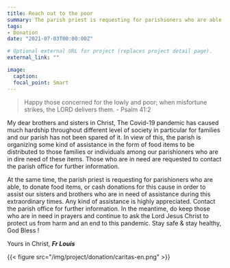 ```yaml
---
title: Reach out to the poor
summary: The parish priest is requesting for parishioners who are able, to donate  food items, or cash donations for this cause in order to assist our sisters and brothers who are in need of assistance during this extraordinary times.
tags:
- Donation
date: "2021-07-03T00:00:00Z"

# Optional external URL for project (replaces project detail page).
external_link: ""

image:
  caption:
  focal_point: Smart
---
```

> Happy those concerned for the lowly and poor; when misfortune strikes, the LORD delivers them. - Psalm 41:2

My dear brothers and sisters in Christ, The Covid-19 pandemic has caused much hardship throughout different level of society  in particular for families and our parish has not been spared of it. In view of this, the parish is organizing some kind of assistance in the form of food items to be distributed to those families or individuals among our parishioners who are in dire need of these items. Those who are in need are requested to contact the parish office for further information.

At the same time, the parish priest is requesting for parishioners who are able, to donate  food items, or cash donations for this cause in order to assist our sisters and brothers who are in need of assistance during this extraordinary times. Any kind of assistance is  highly appreciated. Contact the parish office for further information. In the meantime, do keep those who are in need in prayers and continue to ask the Lord Jesus Christ to protect us from harm and an end to this pandemic. Stay safe & stay healthy, God Bless !

Yours in Christ,
***Fr Louis***

{{< figure src="/img/project/donation/caritas-en.png" >}}
